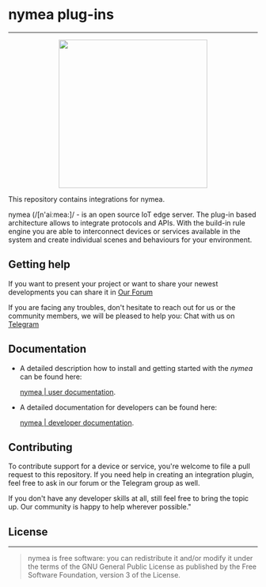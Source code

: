 # nymea plug-ins

--------------------------------------------
<p align="center">
  <a  href="https://nymea.io">
    <img src="https://nymea.io/app/default/assets/addons/default/guh/default-theme/resources/img/nymea-logo.svg" width=300>
  </a>
</p>


This repository contains integrations for nymea. 

nymea (/[n'aiːmea:]/ - is an open source IoT edge server. The plug-in based architecture allows to integrate protocols and APIs. With the build-in rule engine you are able to interconnect devices or services available in the system and create individual scenes and behaviours for your environment.


## Getting help

If you want to present your project or want to share your newest developments you can share it in
[Our Forum](https://forum.nymea.io)

If you are facing any troubles, don't hesitate to reach out for us or the community members, we will be pleased to help you:
Chat with us on [Telegram](http://t.me/nymeacommunity)

## Documentation

* A detailed description how to install and getting started with the *nymea* can be found here:

    [nymea | user documentation](https://nymea.io/documentation/users/installation/getting-started).

* A detailed documentation for developers can be found here:

    [nymea | developer documentation](https://nymea.io/documentation/developers/).


## Contributing

To contribute support for a device or service, you're welcome to file a pull request to this repository. If you need help in creating an integration plugin, feel free to ask in our forum or the Telegram group as well.

If you don't have any developer skills at all, still feel free to bring the topic up. Our community is happy to help wherever possible."

## License
--------------------------------------------
> nymea is free software: you can redistribute it and/or modify it under the terms of the GNU General Public License as published by the Free Software Foundation, version 3 of the License.
